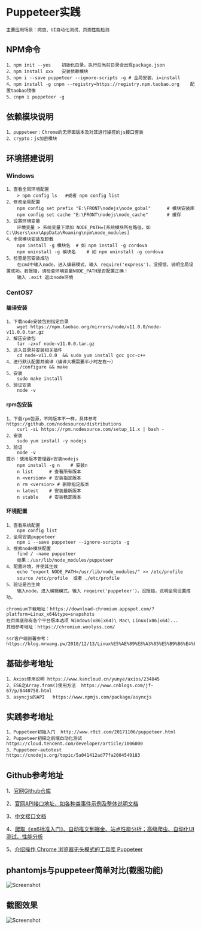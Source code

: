 
# Puppeteer实践
	主要应用场景：爬虫、UI自动化测试、页面性能检测

## NPM命令
	1、npm init --yes	初始化目录，执行后当前目录会出现package.json
	2、npm install xxx	安装依赖模块
	3、npm i --save puppeteer --ignore-scripts -g # 全局安装，i=install
	4、npm install -g cnpm --registry=https://registry.npm.taobao.org	配置taobao镜像
	5、cnpm i puppeteer -g

## 依赖模块说明
	1、puppeteer：Chrome的无界面版本及对其进行操控的js接口套装
	2、crypto：js加密模块

## 环境搭建说明
### Windows
	1、查看全局环境配置
		> npm config ls   #或者 npm config list
	2、修改全局配置
		npm config set prefix "E:\FRONT\nodejs\node_gobal" 		# 模块安装库
		npm config set cache "E:\FRONT\nodejs\node_cache"		# 缓存
	3、设置环境变量
		环境变量 > 系统变量下添加 NODE_PATH=[系统模块所在路径，如C:\Users\xxx\AppData\Roaming\npm\node_modules]
    4、全局模块安装及卸载
		npm install -g 模块名 	# 如 npm install -g cordova
		npm uninstall -g 模块名	# 如 npm uninstall -g cordova
	5、检查是否安装成功
		在cmd中输入node，进入编辑模式，输入 require('express')，没报错，说明全局设置成功。若报错，请检查环境变量NODE_PATH是否配置正确！
		输入 .exit 退出node环境
### CentOS7
#### 编译安装
	1、下载node安装包到指定目录	
		wget https://npm.taobao.org/mirrors/node/v11.0.0/node-v11.0.0.tar.gz
	2、解压安装包
		tar -zxvf node-v11.0.0.tar.gz
	3、进入目录并安装相关插件
		cd node-v11.0.0  && sudo yum install gcc gcc-c++
	4、进行默认配置并编译（编译大概需要半小时左右～）
		./configure	&& make
	5、安装
		sudo make install
	6、验证安装
		node -v
#### rpm包安装		
	1、下载rpm包源，不同版本不一样，具体参考 https://github.com/nodesource/distributions
		curl -sL https://rpm.nodesource.com/setup_11.x | bash -
	2、安装
		sudo yum install -y nodejs
	3、验证
		node -v
	提示：使用版本管理器n安装nodejs
		npm install -g n	# 安装n
		n list		# 查看所有版本
		n <version>	# 安装指定版本
		n rm <version> # 删除指定版本
		n latest	# 安装最新版本
		n stable	# 安装稳定版本
#### 环境配置
	1、查看系统配置
		npm config list
	2、全局安装puppeteer
		npm i --save puppeteer --ignore-scripts -g
	3、搜索node模块配置
		find / -name puppeteer
		结果：/usr/lib/node_modules/puppeteer	
	4、配置环境，并使其生效
		echo "export NODE_PATH=/usr/lib/node_modules/" >> /etc/profile
		source /etc/profile  或者 ./etc/profile
	5、验证是否生效
		输入node，进入编辑模式，输入 require('puppeteer')，没报错，说明全局设置成功。
		
	chromium下载地址：https://download-chromium.appspot.com/?platform=Linux_x64&type=snapshots
	在页面底部有各个平台版本选项 Windows(x86|x64)\ Mac\ Linux(x86|x64)...
	其他参考地址：https://chromium.woolyss.com/
	
	ssr客户端部署参考：https://blog.mrwang.pw/2018/12/13/Linux%E5%AE%89%E8%A3%85%E5%B9%B6%E4%BD%BF%E7%94%A8ssr/

## 基础参考地址
	1、Axios使用说明	https://www.kancloud.cn/yunye/axios/234845
	2、ES6之Array.from()使用方法	https://www.cnblogs.com/jf-67/p/8440758.html
	3、asyncjs的API	https://www.npmjs.com/package/asyncjs

## 实践参考地址	
	1、Puppeteer初始入门  http://www.r9it.com/20171106/puppeteer.html
	2、Puppeteer初探之前端自动化测试	https://cloud.tencent.com/developer/article/1006000
	3、Puppeteer-autotest	https://cnodejs.org/topic/5a041412ad77fa2004549183

## Github参考地址
1、[官网Github仓库](https://github.com/GoogleChrome/puppeteer)

2、[官网API接口地址，如各种类事件示例及整体说明文档](https://github.com/GoogleChrome/puppeteer/blob/master/docs/api.md)

3、[中文接口文档](https://zhaoqize.github.io/puppeteer-api-zh_CN/#/)

4、[爬取《es6标准入门》、自动推文到掘金、站点性能分析；高级爬虫、自动化UI测试、性能分析](https://github.com/zhentaoo/puppeteer-deep)

5、[介绍操作 Chrome 浏览器无头模式的工具库 Puppeteer](https://github.com/laispace/puppeteer-explore)

## phantomjs与puppeteer简单对比(截图功能)
![Screenshot](data/pp_phjs_compare.png)

## 截图效果
![Screenshot](data/example.png)
    